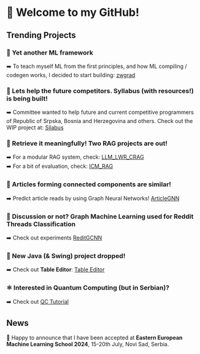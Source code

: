 <h1> 👋 Welcome to my GitHub! </h1>
<h2> Trending Projects </h2>

<h3> 🚀 Yet another ML framework </h3> 
➡️ To teach myself ML from the first principles, and how ML compiling / codegen works, I decided to start building: <a href="https://github.com/zenwor/zwgrad">zwgrad</a> <br/>

<h3> 🌠 Lets help the future competitors. Syllabus (with resources!) is being built! </h3> 
➡️ Committee wanted to help future and current competitive programmers of Republic of Srpska, Bosnia and Herzegovina and others. Check out the WIP project at: <a href="https://github.com/zenwor/silabus">Silabus</a> <br/>

<h3> 🤖 Retrieve it meaningfully! Two RAG projects are out! </h3> 
➡️ For a modular RAG system, check: <a href="https://github.com/zenwor/llm_lwr_crag">LLM_LWR_CRAG</a> <br/>
➡️ For a bit of evaluation, check: <a href="https://github.com/zenwor/icm_rag">ICM_RAG</a>

<h3> 📄 Articles forming connected components are similar! </h3> 
➡️ Predict article reads by using Graph Neural Networks! <a href="https://github.com/zenwor/article_gnn">ArticleGNN</a> 

<h3> 🧠 Discussion or not? Graph Machine Learning used for Reddit Threads Classification </h3> 
➡️ Check out experiments <a href="https://github.com/zenwor/reddit_gcnn">ReditGCNN</a> 

<h3> 📝 New Java (& Swing) project dropped! </h3> 
➡️ Check out <b>Table Editor</b>: <a href="https://github.com/zenwor/table_editor">Table Editor</a> 

<h3> ⚛️ Interested in Quantum Computing (but in Serbian)? </h3>
➡️ Check out <a href="https://github.com/zenwor/qc-tutorial">QC Tutorial</a>

<h2> News </h2>
🎉 Happy to announce that I have been accepted at <b>Eastern European Machine Learning School 2024</b>, 15-20th July, Novi Sad, Serbia.
<!--
**LukaNedimovic/LukaNedimovic** is a ✨ _special_ ✨ repository because its `README.md` (this file) appears on your GitHub profile.

Here are some ideas to get you started:

- 🔭 I’m currently working on ...
- 🌱 I’m currently learning ...
- 👯 I’m looking to collaborate on ...
- 🤔 I’m looking for help with ...
- 💬 Ask me about ...
- 📫 How to reach me: ...
- 😄 Pronouns: ...
- ⚡ Fun fact: ...
-->
